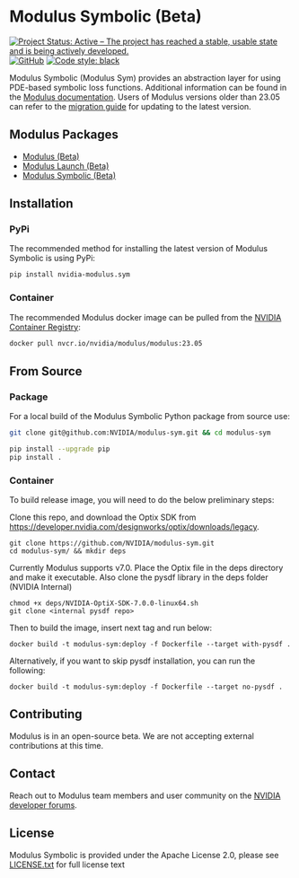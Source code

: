 # Modulus Symbolic (Beta)

[![Project Status: Active – The project has reached a stable, usable state and is being actively developed.](https://www.repostatus.org/badges/latest/active.svg)](https://www.repostatus.org/#active)
[![GitHub](https://img.shields.io/github/license/NVIDIA/modulus-sym)](https://github.com/NVIDIA/modulus-sym/blob/master/LICENSE.txt)
[![Code style: black](https://img.shields.io/badge/code%20style-black-000000.svg)](https://github.com/psf/black)

Modulus Symbolic (Modulus Sym) provides an abstraction layer for using PDE-based symbolic loss functions. Additional information can be found in the [Modulus documentation](https://docs.nvidia.com/modulus/index.html#sym).
Users of Modulus versions older than 23.05 can refer to the [migration guide](https://docs.nvidia.com/deeplearning/modulus/migration-guide/index.html) for updating to the latest version.

## Modulus Packages

- [Modulus (Beta)](https://github.com/NVIDIA/modulus)
- [Modulus Launch (Beta)](https://github.com/NVIDIA/modulus-launch)
- [Modulus Symbolic (Beta)](https://github.com/NVIDIA/modulus-sym)

## Installation 

### PyPi

The recommended method for installing the latest version of Modulus Symbolic is using PyPi:
```Bash
pip install nvidia-modulus.sym
```

### Container

The recommended Modulus docker image can be pulled from the [NVIDIA Container Registry](https://catalog.ngc.nvidia.com/orgs/nvidia/teams/modulus/containers/modulus):
```Bash
docker pull nvcr.io/nvidia/modulus/modulus:23.05
```

## From Source

### Package
For a local build of the Modulus Symbolic Python package from source use:

```Bash
git clone git@github.com:NVIDIA/modulus-sym.git && cd modulus-sym

pip install --upgrade pip
pip install .
```

### Container

To build release image, you will need to do the below preliminary steps:

Clone this repo, and download the Optix SDK from https://developer.nvidia.com/designworks/optix/downloads/legacy. 
```
git clone https://github.com/NVIDIA/modulus-sym.git
cd modulus-sym/ && mkdir deps
```
Currently Modulus supports v7.0. Place the Optix file in the deps directory and make it executable. Also clone the pysdf library in the deps folder (NVIDIA Internal)
```
chmod +x deps/NVIDIA-OptiX-SDK-7.0.0-linux64.sh 
git clone <internal pysdf repo>
```

Then to build the image, insert next tag and run below:
```
docker build -t modulus-sym:deploy -f Dockerfile --target with-pysdf .
```

Alternatively, if you want to skip pysdf installation, you can run the following:
```
docker build -t modulus-sym:deploy -f Dockerfile --target no-pysdf .
```

## Contributing

Modulus is in an open-source beta. We are not accepting external contributions at this time.

## Contact

Reach out to Modulus team members and user community on the [NVIDIA developer forums](https://forums.developer.nvidia.com/c/physics-simulation/modulus-physics-ml-model-framework).

## License
Modulus Symbolic is provided under the Apache License 2.0, please see [LICENSE.txt](./LICENSE.txt) for full license text
